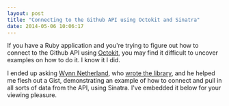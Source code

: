```yaml
---
layout: post
title: "Connecting to the Github API using Octokit and Sinatra"
date: 2014-05-06 10:06:17
---
```


If you have a Ruby application and you're trying to figure out how to connect to the Github API using [Octokit][1], you may find it difficult to uncover examples on how to do it. I know it I did.

 [1]: http://octokit.github.io/

I ended up asking [Wynn Netherland][2], who [wrote the library][3], and he helped me flesh out a Gist, demonstrating an example of how to connect and pull in all sorts of data from the API, using Sinatra. I've embedded it below for your viewing pleasure.

 [2]: https://twitter.com/pengwynn
 [3]: https://github.com/octokit/octokit.rb/graphs/contributors